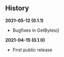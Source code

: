 History
-------

**2021-05-12 (0.1.1)**
 - Bugfixes in GetBytes()

**2021-04-15 (0.1.0)**
 - First public release

